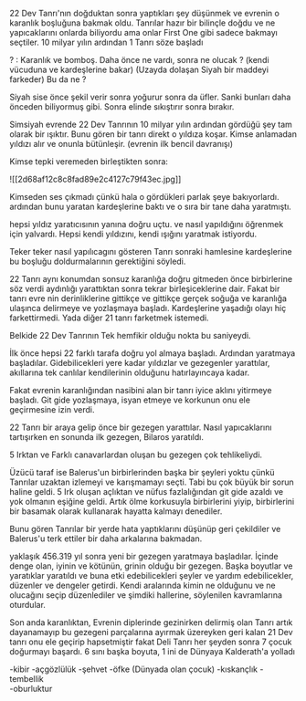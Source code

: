 22 Dev Tanrı'nın doğduktan sonra yaptıkları şey düşünmek ve evrenin o karanlık boşluğuna bakmak oldu. Tanrılar hazır bir bilinçle doğdu ve ne yapıcaklarını onlarda biliyordu ama onlar First One gibi sadece bakmayı seçtiler. 10 milyar yılın ardından 1 Tanrı söze başladı

? : Karanlık ve bomboş. Daha önce ne vardı, sonra ne olucak ? (kendi vücuduna ve kardeşlerine bakar) (Uzayda dolaşan Siyah bir maddeyi farkeder) Bu da ne ?

Siyah sise önce şekil verir sonra yoğurur sonra da üfler. Sanki bunları daha önceden biliyormuş gibi.
Sonra elinde sıkıştırır sonra bırakır. 

Simsiyah evrende 22 Dev Tanrının 10 milyar yılın ardından gördüğü şey tam olarak bir ışıktır.
Bunu gören bir tanrı direkt o yıldıza koşar. Kimse anlamadan yıldızı alır ve onunla bütünleşir.
(evrenin ilk bencil davranışı)

Kimse tepki veremeden birleştikten sonra:


![[2d68af12c8c8fad89e2c4127c79f43ec.jpg]]

Kimseden ses çıkmadı çünkü hala o gördükleri parlak şeye bakıyorlardı.
ardından bunu yaratan kardeşlerine baktı ve o sıra bir tane daha yaratmıştı.

hepsi yıldız yaratıcısının yanına doğru uçtu. ve nasıl yapıldığını öğrenmek için yalvardı. Hepsi kendi yıldızını, kendi ışığını yaratmak istiyordu. 

Teker teker nasıl yapılıcagını gösteren Tanrı sonraki hamlesine kardeşlerine bu boşluğu doldurmalarının gerektiğini söyledi.

22 Tanrı aynı konumdan sonsuz karanlığa doğru gitmeden önce birbirlerine söz verdi aydınlığı yarattıktan sonra tekrar birleşiceklerine dair. Fakat bir tanrı evre nin derinliklerine gittikçe ve gittikçe gerçek soğuğa ve karanlığa ulaşınca delirmeye ve yozlaşmaya başladı. Kardeşlerine yaşadığı olayı hiç farkettirmedi. Yada diğer 21 tanrı farketmek istemedi. 

Belkide 22 Dev Tanrının Tek hemfikir olduğu nokta bu saniyeydi.


İlk önce hepsi 22 farklı tarafa doğru yol almaya başladı. Ardından yaratmaya başladılar. Gidebilicekleri yere kadar yıldızlar ve gezegenler yarattılar, akıllarına tek canlılar kendilerinin olduğunu hatırlayıncaya kadar.

Fakat evrenin karanlığından nasibini alan bir tanrı iyice aklını yitirmeye başladı. Git gide yozlaşmaya, isyan etmeye ve korkunun onu ele geçirmesine izin verdi.

22 Tanrı bir araya gelip önce bir gezegen yarattılar. Nasıl yapıcaklarını tartışırken en sonunda ilk gezegen, Bilaros yaratıldı. 

5 Irktan ve Farklı canavarlardan oluşan bu gezegen çok tehlikeliydi. 

Üzücü taraf ise Balerus'un birbirlerinden başka bir şeyleri yoktu çünkü Tanrılar uzaktan izlemeyi ve karışmamayı seçti. Tabi bu çok büyük bir sorun haline geldi. 5 Irk oluşan açlıktan ve nüfus fazlalığından git gide azaldı ve yok olmanın eşiğine geldi. Artık ölme korkusuyla birbirlerini yiyip, birbirlerini bir basamak olarak kullanarak hayatta kalmayı denediler.

Bunu gören Tanrılar bir yerde hata yaptıklarını düşünüp geri çekildiler ve Balerus'u terk ettiler bir daha arkalarına bakmadan.

yaklaşık 456.319 yıl sonra yeni bir gezegen yaratmaya başladılar. İçinde denge olan, iyinin ve kötünün, grinin olduğu bir gezegen. Başka boyutlar ve yaratıklar yaratıldı ve buna etki edebilicekleri şeyler ve yardım edebilicekler, düzenler ve dengeler getirdi. Kendi aralarında kimin ne olduğunu ve ne olucağını seçip düzenlediler ve şimdiki hallerine, söylenilen kavramlarına oturdular.

Son anda karanlıktan, Evrenin diplerinde gezinirken delirmiş olan Tanrı artık dayanamayıp bu gezegeni parçalarına ayırmak üzereyken geri kalan 21 Dev tanrı onu ele geçirip hapsetmiştir fakat Deli Tanrı her şeyden sonra 7 çocuk doğurmayı başardı. 6 sını başka boyuta, 1 ini de Dünyaya Kalderath'a yolladı

-kibir
-açgözlülük
-şehvet
-öfke (Dünyada olan çocuk)
-kıskançlık
-tembellik  
-oburluktur

